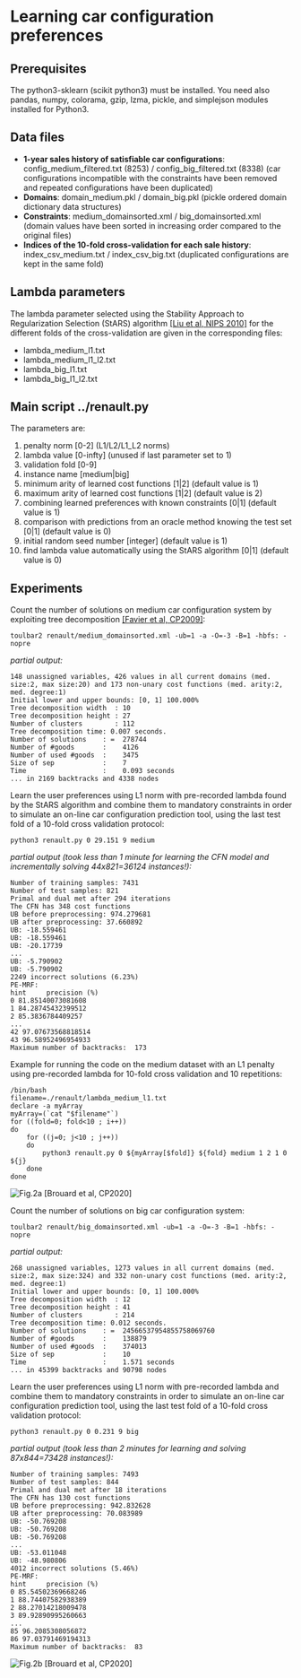
# Learning car configuration preferences

## Prerequisites

The python3-sklearn (scikit python3) must be installed. You need also pandas, numpy, colorama, gzip, lzma, pickle, and simplejson modules installed for Python3.

## Data files
* **1-year sales history of satisfiable car configurations**: config_medium_filtered.txt (8253) / config_big_filtered.txt (8338) (car configurations incompatible with the constraints have been removed and repeated configurations have been duplicated)
* **Domains**: domain_medium.pkl / domain_big.pkl (pickle ordered domain dictionary data structures)
* **Constraints**: medium_domainsorted.xml / big_domainsorted.xml (domain values have been sorted in increasing order compared to the original files)
* **Indices of the 10-fold cross-validation for each sale history**: index_csv_medium.txt / index_csv_big.txt (duplicated configurations are kept in the same fold)

## Lambda parameters
The lambda parameter selected using the Stability Approach to Regularization Selection (StARS) algorithm [[Liu et al, NIPS 2010]](http://papers.nips.cc/paper/3966-stability-approach-to-regularization-selection-stars-for-high-dimensional-graphical-models) for the different folds of the cross-validation are given in the corresponding files:
* lambda_medium_l1.txt
* lambda_medium_l1_l2.txt
* lambda_big_l1.txt
* lambda_big_l1_l2.txt

## Main script ../renault.py
The parameters are:
1. penalty norm [0-2] (L1/L2/L1_L2 norms)
2. lambda value [0-infty] (unused if last parameter set to 1)
3. validation fold [0-9]
4. instance name [medium|big] 
5. minimum arity of learned cost functions [1|2] (default value is 1)
6. maximum arity of learned cost functions [1|2] (default value is 2)
7. combining learned preferences with known constraints [0|1] (default value is 1)
8. comparison with predictions from an oracle method knowing the test set [0|1] (default value is 0)
9. initial random seed number [integer] (default value is 1)
10. find lambda value automatically using the StARS algorithm [0|1] (default value is 0)

## Experiments

Count the number of solutions on medium car configuration system by exploiting tree decomposition [[Favier et al, CP2009]](http://miat.inrae.fr/degivry/Favier09a.pdf):

```
toulbar2 renault/medium_domainsorted.xml -ub=1 -a -O=-3 -B=1 -hbfs: -nopre
```

*partial output:*

```
148 unassigned variables, 426 values in all current domains (med. size:2, max size:20) and 173 non-unary cost functions (med. arity:2, med. degree:1)
Initial lower and upper bounds: [0, 1] 100.000%
Tree decomposition width  : 10
Tree decomposition height : 27
Number of clusters        : 112
Tree decomposition time: 0.007 seconds.
Number of solutions    : =  278744
Number of #goods       :    4126
Number of used #goods  :    3475
Size of sep            :    7
Time                   :    0.093 seconds
... in 2169 backtracks and 4338 nodes
```

Learn the user preferences using L1 norm with pre-recorded lambda found by the StARS algorithm and combine them to mandatory constraints in order to simulate an on-line car configuration prediction tool, using the last test fold of a 10-fold cross validation protocol:

```
python3 renault.py 0 29.151 9 medium
```

*partial output (took less than 1 minute for learning the CFN model and incrementally solving 44x821=36124 instances!):*

```
Number of training samples: 7431
Number of test samples: 821
Primal and dual met after 294 iterations
The CFN has 348 cost functions
UB before preprocessing: 974.279681
UB after preprocessing: 37.660892
UB: -18.559461
UB: -18.559461
UB: -20.17739
...
UB: -5.790902
UB: -5.790902
2249 incorrect solutions (6.23%)
PE-MRF:
hint     precision (%)
0 81.85140073081608
1 84.28745432399512
2 85.3836784409257
...
42 97.07673568818514
43 96.58952496954933
Maximum number of backtracks:  173
```

Example for running the code on the medium dataset with an L1 penalty using pre-recorded lambda for 10-fold cross validation and 10 repetitions:

```
/bin/bash
filename=./renault/lambda_medium_l1.txt
declare -a myArray
myArray=(`cat "$filename"`)
for ((fold=0; fold<10 ; i++))
do
    for ((j=0; j<10 ; j++))
    do
	    python3 renault.py 0 ${myArray[$fold]} ${fold} medium 1 2 1 0 ${j}
    done
done
```

![Fig.2a [Brouard et al, CP2020]](http://genoweb.toulouse.inra.fr/~degivry/evalgm/medium.png)

Count the number of solutions on big car configuration system:

```
toulbar2 renault/big_domainsorted.xml -ub=1 -a -O=-3 -B=1 -hbfs: -nopre
```

*partial output:*

```
268 unassigned variables, 1273 values in all current domains (med. size:2, max size:324) and 332 non-unary cost functions (med. arity:2, med. degree:1)
Initial lower and upper bounds: [0, 1] 100.000%
Tree decomposition width  : 12
Tree decomposition height : 41
Number of clusters        : 214
Tree decomposition time: 0.012 seconds.
Number of solutions    : =  24566537954855758069760
Number of #goods       :    138879
Number of used #goods  :    374013
Size of sep            :    10
Time                   :    1.571 seconds
... in 45399 backtracks and 90798 nodes
```

Learn the user preferences using L1 norm with pre-recorded lambda and combine them to mandatory constraints in order to simulate an on-line car configuration prediction tool, using the last test fold of a 10-fold cross validation protocol:

```
python3 renault.py 0 0.231 9 big
```

*partial output (took less than 2 minutes for learning and solving 87x844=73428 instances!):*

```
Number of training samples: 7493
Number of test samples: 844
Primal and dual met after 18 iterations
The CFN has 130 cost functions
UB before preprocessing: 942.832628
UB after preprocessing: 70.083989
UB: -50.769208
UB: -50.769208
UB: -50.769208
...
UB: -53.011048
UB: -48.980806
4012 incorrect solutions (5.46%)
PE-MRF:
hint     precision (%)
0 85.54502369668246
1 88.74407582938389
2 88.27014218009478
3 89.92890995260663
...
85 96.2085308056872
86 97.03791469194313
Maximum number of backtracks:  83
```

![Fig.2b [Brouard et al, CP2020]](http://genoweb.toulouse.inra.fr/~degivry/evalgm/big.png)
